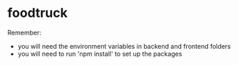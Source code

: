 # foodtruck


Remember:
 - you will need the environment variables in backend and frontend folders
 - you will need to run 'npm install' to set up the packages
